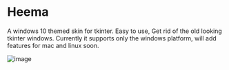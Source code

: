 # Heema
A windows 10 themed skin for tkinter. Easy to use, Get rid of the old looking tkinter windows. Currently it supports only the windows platform, will add features for mac and linux soon.



![image](https://user-images.githubusercontent.com/59841219/179396351-193b8daa-68d8-43d1-9484-4202cd93c0f9.png)




